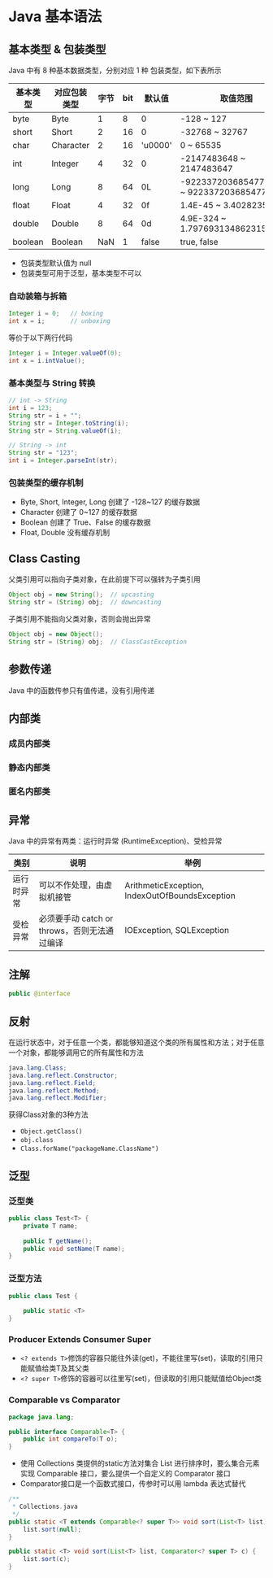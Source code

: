 # Java 基本语法

## 基本类型 & 包装类型

Java 中有 8 种基本数据类型，分别对应 1 种 包装类型，如下表所示

| 基本类型 | 对应包装类型 | 字节 | bit | 默认值  | 取值范围                                   |
| -------- | ------------ | ---- | --- | ------- | ------------------------------------------ |
| byte     | Byte         | 1    | 8   | 0       | -128 ~ 127                                 |
| short    | Short        | 2    | 16  | 0       | -32768 ~ 32767                             |
| char     | Character    | 2    | 16  | 'u0000' | 0 ~ 65535                                  |
| int      | Integer      | 4    | 32  | 0       | -2147483648 ~ 2147483647                   |
| long     | Long         | 8    | 64  | 0L      | -9223372036854775808 ~ 9223372036854775807 |
| float    | Float        | 4    | 32  | 0f      | 1.4E-45 ~ 3.4028235E38                     |
| double   | Double       | 8    | 64  | 0d      | 4.9E-324 ~ 1.7976931348623157E308          |
| boolean  | Boolean      | NaN  | 1   | false   | true, false                                |

- 包装类型默认值为 null
- 包装类型可用于泛型，基本类型不可以

### 自动装箱与拆箱
```java
Integer i = 0;   // boxing
int x = i;       // unboxing
```
等价于以下两行代码
```java
Integer i = Integer.valueOf(0);
int x = i.intValue();
```

### 基本类型与 String 转换
```java
// int -> String
int i = 123;
String str = i + "";
String str = Integer.toString(i);
String str = String.valueOf(i);
```

```java
// String -> int
String str = "123";
int i = Integer.parseInt(str);
```

### 包装类型的缓存机制
- Byte, Short, Integer, Long 创建了 -128~127 的缓存数据
- Character 创建了 0~127 的缓存数据
- Boolean 创建了 True、False 的缓存数据
- Float, Double 没有缓存机制


## Class Casting
父类引用可以指向子类对象，在此前提下可以强转为子类引用
```java
Object obj = new String();	// upcasting
String str = (String) obj;	// downcasting
```

子类引用不能指向父类对象，否则会抛出异常
```java
Object obj = new Object();		
String str = (String) obj;	// ClassCastException
```

## 参数传递
Java 中的函数传参只有值传递，没有引用传递

## 内部类

### 成员内部类

### 静态内部类

### 匿名内部类

## 异常
Java 中的异常有两类：运行时异常 (RuntimeException)、受检异常

| 类别       | 说明 | 举例|
| ---------- | --------------------------- | ------------------------------- |
| 运行时异常 | 可以不作处理，由虚拟机接管                   | ArithmeticException, IndexOutOfBoundsException |
| 受检异常   | 必须要手动 catch or throws，否则无法通过编译 | IOException, SQLException                      |

## 注解
```java
public @interface 
```

## 反射
在运行状态中，对于任意一个类，都能够知道这个类的所有属性和方法；对于任意一个对象，都能够调用它的所有属性和方法

```java
java.lang.Class;
java.lang.reflect.Constructor;
java.lang.reflect.Field;
java.lang.reflect.Method;
java.lang.reflect.Modifier;
```

获得Class对象的3种方法

- `Object.getClass()`
- `obj.class`
- `Class.forName("packageName.ClassName")`

## 泛型

### 泛型类

``` java
public class Test<T> {
    private T name;
    
    public T getName();
    public void setName(T name);
}
```

### 泛型方法
``` java
public class Test {
    
    public static <T>     
}
```

### Producer Extends Consumer Super

- `<? extends T>`修饰的容器只能往外读(get)，不能往里写(set)，读取的引用只能赋值给类T及其父类
- `<? super T>`修饰的容器可以往里写(set)，但读取的引用只能赋值给Object类

### Comparable vs Comparator
``` java
package java.lang;

public interface Comparable<T> {
    public int compareTo(T o);
}

```
- 使用 Collections 类提供的static方法对集合 List 进行排序时，要么集合元素实现 Comparable 接口，要么提供一个自定义的 Comparator 接口
- Comparator接口是一个函数式接口，传参时可以用 lambda 表达式替代


```java
/**
 * Collections.java
 */
public static <T extends Comparable<? super T>> void sort(List<T> list) {
    list.sort(null);
}

public static <T> void sort(List<T> list, Comparator<? super T> c) {
    list.sort(c);
}
```